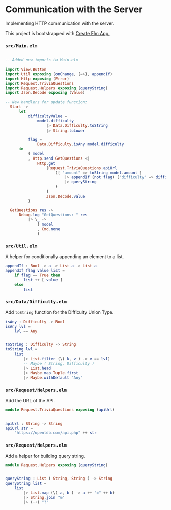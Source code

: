 # Communication with the Server

Implementing HTTP communication with the server.

This project is bootstrapped with [Create Elm App.](https://github.com/halfzebra/create-elm-app)

### `src/Main.elm`

```elm

-- Added new imports to Main.elm

import View.Button
import Util exposing (onChange, (=>), appendIf)
import Http exposing (Error)
import Request.TriviaQuestions
import Request.Helpers exposing (queryString)
import Json.Decode exposing (Value)

-- New handlers for update function:
  Start ->
      let
          difficultyValue =
              model.difficulty
                  |> Data.Difficulty.toString
                  |> String.toLower

          flag =
              Data.Difficulty.isAny model.difficulty
      in
          ( model
          , Http.send GetQuestions <|
              Http.get
                  (Request.TriviaQuestions.apiUrl
                      ([ "amount" => toString model.amount ]
                          |> appendIf (not flag) ("difficulty" => difficultyValue)
                          |> queryString
                      )
                  )
                  Json.Decode.value
          )

  GetQuestions res ->
      Debug.log "GetQuestions: " res
          |> \_ ->
              ( model
              , Cmd.none
              )
```

### `src/Util.elm`

A helper for conditionally appending an element to a list.

```elm
appendIf : Bool -> a -> List a -> List a
appendIf flag value list =
    if flag == True then
        list ++ [ value ]
    else
        list
```

### `src/Data/Difficulty.elm`

Add `toString` function for the Difficulty Union Type.

```elm
isAny : Difficulty -> Bool
isAny lvl =
    lvl == Any


toString : Difficulty -> String
toString lvl =
    list
        |> List.filter (\( k, v ) -> v == lvl)
        -- Maybe ( String, Difficulty )
        |> List.head
        |> Maybe.map Tuple.first
        |> Maybe.withDefault "Any"
```

### `src/Request/Helpers.elm`

Add the URL of the API.

```elm
module Request.TriviaQuestions exposing (apiUrl)


apiUrl : String -> String
apiUrl str =
    "https://opentdb.com/api.php" ++ str
```

### `src/Request/Helpers.elm`

Add a helper for building query string.

```elm
module Request.Helpers exposing (queryString)


queryString : List ( String, String ) -> String
queryString list =
    list
        |> List.map (\( a, b ) -> a ++ "=" ++ b)
        |> String.join "&"
        |> (++) "?"
```
